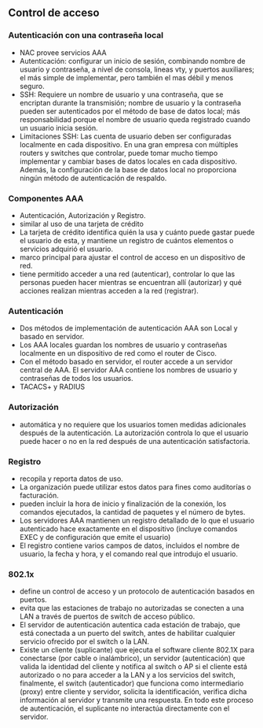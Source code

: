 ## Control de acceso

### Autenticación con una contraseña local

- NAC provee servicios AAA
- Autenticación: configurar un inicio de sesión, combinando nombre de usuario y contraseña, a nivel de consola, lineas vty, y puertos auxiliares; el más simple de implementar, pero también el mas débil y menos seguro.
- SSH: Requiere un nombre de usuario y una contraseña, que se encriptan durante la transmisión; nombre de usuario y la contraseña pueden ser autenticados por el método de base de datos local; más responsabilidad porque el nombre de usuario queda registrado cuando un usuario inicia sesión.
- Limitaciones SSH: Las cuenta de usuario deben ser configuradas localmente en cada dispositivo. En una gran empresa con múltiples routers y switches que controlar, puede tomar mucho tiempo implementar y cambiar bases de datos locales en cada dispositivo. Además, la configuración de la base de datos local no proporciona ningún método de autenticación de respaldo.

### Componentes AAA

- Autenticación, Autorización y Registro.
- similar al uso de una tarjeta de crédito
- La tarjeta de crédito identifica quién la usa y cuánto puede gastar puede el usuario de esta, y mantiene un registro de cuántos elementos o servicios adquirió el usuario.
- marco principal para ajustar el control de acceso en un dispositivo de red.
- tiene permitido acceder a una red (autenticar), controlar lo que las personas pueden hacer mientras se encuentran allí (autorizar) y qué acciones realizan mientras acceden a la red (registrar).

### Autenticación

- Dos métodos de implementación de autenticación AAA son Local y basado en servidor.
- Los AAA locales guardan los nombres de usuario y contraseñas localmente en un dispositivo de red como el router de Cisco.
- Con el método basado en servidor, el router accede a un servidor central de AAA. El servidor AAA contiene los nombres de usuario y contraseñas de todos los usuarios.
- TACACS+ y RADIUS

### Autorización

- automática y no requiere que los usuarios tomen medidas adicionales después de la autenticación. La autorización controla lo que el usuario puede hacer o no en la red después de una autenticación satisfactoria.

### Registro

- recopila y reporta datos de uso.
- La organización puede utilizar estos datos para fines como auditorías o facturación.
- pueden incluir la hora de inicio y finalización de la conexión, los comandos ejecutados, la cantidad de paquetes y el número de bytes.
- Los servidores AAA mantienen un registro detallado de lo que el usuario autenticado hace exactamente en el dispositivo (incluye comandos EXEC y de configuración que emite el usuario)
- El registro contiene varios campos de datos, incluidos el nombre de usuario, la fecha y hora, y el comando real que introdujo el usuario.

### 802.1x

- define un control de acceso y un protocolo de autenticación basados en puertos.
- evita que las estaciones de trabajo no autorizadas se conecten a una LAN a través de puertos de switch de acceso público.
- El servidor de autenticación autentica cada estación de trabajo, que está conectada a un puerto del switch, antes de habilitar cualquier servicio ofrecido por el switch o la LAN.
- Existe un cliente (suplicante) que ejecuta el software cliente 802.1X para conectarse (por cable o inalámbrico), un servidor (autenticación) que valida la identidad del cliente y notifica al switch o AP si el cliente está autorizado o no para acceder a la LAN y a los servicios del switch, finalmente, el switch (autenticador) que funciona como intermediario (proxy) entre cliente y servidor, solicita la identificación, verifica dicha información al servidor y transmite una respuesta. En todo este proceso de autenticación, el suplicante no interactúa directamente con el servidor.
